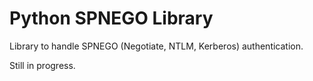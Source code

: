 # Python SPNEGO Library

Library to handle SPNEGO (Negotiate, NTLM, Kerberos) authentication.

Still in progress.